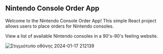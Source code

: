 <h2>Nintendo Console Order App</h2>

Welcome to the Nintendo Console Order App! This simple React project allows users to place orders for Nintendo consoles.

View a list of available Nintendo consoles in a 90's-90's feeling website.


![Στιγμιότυπο οθόνης 2024-01-17 212139](https://github.com/anaktas24/react-nintendo-menu/assets/72883899/64be043b-1972-42c1-8535-150e3511337e)


